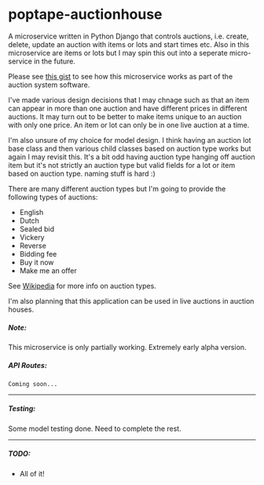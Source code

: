 # poptape-auctionhouse
  
A microservice written in Python Django that controls auctions, i.e. create,
delete, update an auction with items or lots and start times etc. Also in this
microservice are items or lots but I may spin this out into a seperate micro-
service in the future.

Please see [this gist](https://gist.github.com/cliveyg/cf77c295e18156ba74cda46949231d69) to see how this microservice works as part of the auction system software.

I've made various design decisions that I may chnage such as that an item can
appear in more than one auction and have different prices in different auctions.
It may turn out to be better to make items unique to an auction with only one 
price. An item or lot can only be in one live auction at a time. 

I'm also unsure of my choice for model design. I think having an auction lot 
base class and then various child classes based on auction type works but again
I may revisit this. It's a bit odd having auction type hanging off auction item
but it's not strictly an auction type but valid fields for a lot or item based
on auction type. naming stuff is hard :)

There are many different auction types but I'm going to provide the following
types of auctions:
* English
* Dutch
* Sealed bid
* Vickery
* Reverse
* Bidding fee
* Buy it now
* Make me an offer

See [Wikipedia](https://en.wikipedia.org/wiki/Online_auction) for more info
on auction types.

I'm also planning that this application can be used in live auctions in auction
houses.

##### Note:
This microservice is only partially working. Extremely early alpha version.

##### API Routes:

```
Coming soon...

```

------

##### Testing:

Some model testing done. Need to complete the rest.

------

##### TODO:
* All of it!
